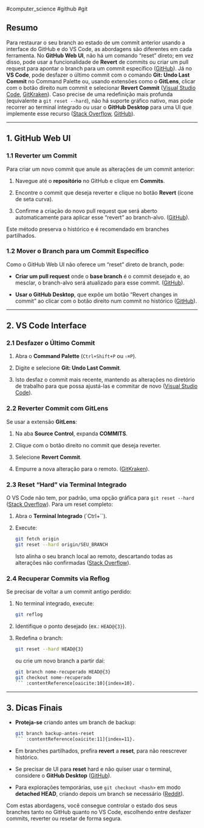 #computer_science #github #git 

## Resumo

Para restaurar o seu branch ao estado de um commit anterior usando a interface do GitHub e do VS Code, as abordagens são diferentes em cada ferramenta. No **GitHub Web UI**, não há um comando “reset” direto; em vez disso, pode usar a funcionalidade de **Revert** de commits ou criar um pull request para apontar o branch para um commit específico ([GitHub](https://github.com/orgs/community/discussions/143794?utm_source=chatgpt.com "Setting git branch to point to the tip using GitHub ui #143794")). Já no **VS Code**, pode desfazer o último commit com o comando **Git: Undo Last Commit** no Command Palette ou, usando extensões como o **GitLens**, clicar com o botão direito num commit e selecionar **Revert Commit** ([Visual Studio Code](https://code.visualstudio.com/docs/sourcecontrol/overview?utm_source=chatgpt.com "Using Git source control in VS Code"), [GitKraken](https://www.gitkraken.com/learn/git/problems/revert-git-commit?utm_source=chatgpt.com "Git Revert Commit | Solutions to Git Problems - GitKraken")). Caso precise de uma redefinição mais profunda (equivalente a `git reset --hard`), não há suporte gráfico nativo, mas pode recorrer ao terminal integrado ou usar o **GitHub Desktop** para uma UI que implemente esse recurso ([Stack Overflow](https://stackoverflow.com/questions/74144236/is-there-any-way-to-git-reset-hard-in-the-vscode-app?utm_source=chatgpt.com "Is there any way to \"git reset --hard\" in the VSCode app?"), [GitHub](https://github.com/orgs/community/discussions/60023?utm_source=chatgpt.com "Revert commit on Website · community · Discussion #60023 - GitHub")).

---

## 1. GitHub Web UI

### 1.1 Reverter um Commit

Para criar um novo commit que anule as alterações de um commit anterior:

1. Navegue até o **repositório** no GitHub e clique em **Commits**.
    
2. Encontre o commit que deseja reverter e clique no botão **Revert** (ícone de seta curva).
    
3. Confirme a criação do novo pull request que será aberto automaticamente para aplicar esse “revert” ao branch-alvo. ([GitHub](https://github.com/orgs/community/discussions/143794?utm_source=chatgpt.com "Setting git branch to point to the tip using GitHub ui #143794")).
    

Este método preserva o histórico e é recomendado em branches partilhados.

### 1.2 Mover o Branch para um Commit Específico

Como o GitHub Web UI não oferece um “reset” direto de branch, pode:

- **Criar um pull request** onde o **base branch** é o commit desejado e, ao mesclar, o branch-alvo será atualizado para esse commit. ([GitHub](https://github.com/orgs/community/discussions/143794?utm_source=chatgpt.com "Setting git branch to point to the tip using GitHub ui #143794")).
    
- **Usar o GitHub Desktop**, que expõe um botão “Revert changes in commit” ao clicar com o botão direito num commit no histórico ([GitHub](https://github.com/orgs/community/discussions/60023?utm_source=chatgpt.com "Revert commit on Website · community · Discussion #60023 - GitHub")).
    

---

## 2. VS Code Interface

### 2.1 Desfazer o Último Commit

1. Abra o **Command Palette** (`Ctrl+Shift+P` ou `⇧⌘P`).
    
2. Digite e selecione **Git: Undo Last Commit**.
    
3. Isto desfaz o commit mais recente, mantendo as alterações no diretório de trabalho para que possa ajustá-las e commitar de novo ([Visual Studio Code](https://code.visualstudio.com/docs/sourcecontrol/overview?utm_source=chatgpt.com "Using Git source control in VS Code")).
    

### 2.2 Reverter Commit com GitLens

Se usar a extensão **GitLens**:

1. Na aba **Source Control**, expanda **COMMITS**.
    
2. Clique com o botão direito no commit que deseja reverter.
    
3. Selecione **Revert Commit**.
    
4. Empurre a nova alteração para o remoto. ([GitKraken](https://www.gitkraken.com/learn/git/problems/revert-git-commit?utm_source=chatgpt.com "Git Revert Commit | Solutions to Git Problems - GitKraken")).
    

### 2.3 Reset “Hard” via Terminal Integrado

O VS Code não tem, por padrão, uma opção gráfica para `git reset --hard` ([Stack Overflow](https://stackoverflow.com/questions/74144236/is-there-any-way-to-git-reset-hard-in-the-vscode-app?utm_source=chatgpt.com "Is there any way to \"git reset --hard\" in the VSCode app?")). Para um reset completo:

1. Abra o **Terminal Integrado** (`Ctrl+``).
    
2. Execute:
    
    ```bash
    git fetch origin
    git reset --hard origin/SEU_BRANCH
    ```
    
    Isto alinha o seu branch local ao remoto, descartando todas as alterações não confirmadas ([Stack Overflow](https://stackoverflow.com/questions/1628088/reset-local-repository-branch-to-be-just-like-remote-repository-head?utm_source=chatgpt.com "Reset local repository branch to be just like remote repository HEAD")).
    

### 2.4 Recuperar Commits via Reflog

Se precisar de voltar a um commit antigo perdido:

1. No terminal integrado, execute:
    
    ```bash
    git reflog
    ```
    
2. Identifique o ponto desejado (ex.: `HEAD@{3}`).
    
3. Redefina o branch:
    
    ```bash
    git reset --hard HEAD@{3}
    ```
    
    ou crie um novo branch a partir daí:
    
    ````bash
    git branch nome-recuperado HEAD@{3}
    git checkout nome-recuperado
    ``` :contentReference[oaicite:10]{index=10}.
    ````
    

---

## 3. Dicas Finais

- **Proteja-se** criando antes um branch de backup:
    
    ````bash
    git branch backup-antes-reset
    ``` :contentReference[oaicite:11]{index=11}.
    ````
    
- Em branches partilhados, prefira **revert** a **reset**, para não reescrever histórico.
    
- Se precisar de UI para **reset** hard e não quiser usar o terminal, considere o **GitHub Desktop** ([GitHub](https://github.com/orgs/community/discussions/60023?utm_source=chatgpt.com "Revert commit on Website · community · Discussion #60023 - GitHub")).
    
- Para explorações temporárias, use `git checkout <hash>` em modo **detached HEAD**, criando depois um branch se necessário ([Reddit](https://www.reddit.com/r/git/comments/1cx2tjl/in_github_synced_my_fork_with_upstream_using_the/?utm_source=chatgpt.com "In gitHub Synced my fork with upstream using the UI, how to undo ...")).
    

Com estas abordagens, você consegue controlar o estado dos seus branches tanto no GitHub quanto no VS Code, escolhendo entre desfazer commits, reverter ou resetar de forma segura.
